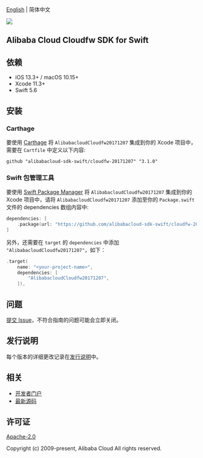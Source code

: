 [English](README.md) | 简体中文

![](https://aliyunsdk-pages.alicdn.com/icons/AlibabaCloud.svg)

## Alibaba Cloud Cloudfw SDK for Swift

## 依赖

- iOS 13.3+ / macOS 10.15+
- Xcode 11.3+
- Swift 5.6

## 安装

### Carthage

要使用 [Carthage](https://github.com/Carthage/Carthage) 将 `AlibabacloudCloudfw20171207` 集成到你的 Xcode 项目中，需要在 `Cartfile` 中定义以下内容:

```ogdl
github "alibabacloud-sdk-swift/cloudfw-20171207" "3.1.0"
```

### Swift 包管理工具

要使用 [Swift Package Manager](https://swift.org/package-manager/) 将 `AlibabacloudCloudfw20171207` 集成到你的 Xcode 项目中，请将 `AlibabacloudCloudfw20171207` 添加至你的 `Package.swift` 文件的 dependencies 数组内容中:

```swift
dependencies: [
    .package(url: "https://github.com/alibabacloud-sdk-swift/cloudfw-20171207.git", from: "3.1.0")
]
```

另外，还需要在 `target` 的 `dependencies` 中添加 `"AlibabacloudCloudfw20171207"`，如下：

```swift
.target(
    name: "<your-project-name>",
    dependencies: [
        "AlibabacloudCloudfw20171207",
    ]),
```

## 问题

[提交 Issue](https://github.com/alibabacloud-sdk-swift/cloudfw-20171207/issues/new)，不符合指南的问题可能会立即关闭。

## 发行说明

每个版本的详细更改记录在[发行说明](./ChangeLog.txt)中。

## 相关

* [开发者门户](https://next.api.aliyun.com/home)
* [最新源码](https://github.com/alibabacloud-sdk-swift/cloudfw-20171207)

## 许可证

[Apache-2.0](http://www.apache.org/licenses/LICENSE-2.0)

Copyright (c) 2009-present, Alibaba Cloud All rights reserved.
